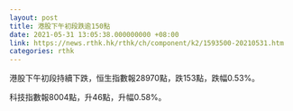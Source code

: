```yaml
---
layout: post
title: 港股下午初段跌逾150點
date: 2021-05-31 13:05:38.000000000 +08:00
link: https://news.rthk.hk/rthk/ch/component/k2/1593500-20210531.htm
categories: rthk
---
```


港股下午初段持續下跌，恒生指數報28970點，跌153點，跌幅0.53%。

科技指數報8004點，升46點，升幅0.58%。
